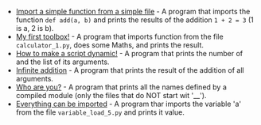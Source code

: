 - [Import a simple function from a simple file](./0-add.py) - A program that imports the function ```def add(a, b)``` and prints the results of the addition ```1 + 2 = 3``` (1 is a, 2 is b).
- [My first toolbox!](./1-calculation.py) - A program that imports function from the file ```calculator_1.py```, does some Maths, and prints the result.
- [How to make a script dynamic!](./2-args.py) - A program that prints the number of and the list of its arguments.
- [Infinite addition](./3-infinite_add.py) - A program that prints the result of the addition of all arguments.
- [Who are you?](./4-hidden_discovery.py) - A program that prints all the names defined by a compiled module (only the files that do NOT start wit '__').
- [Everything can be imported](./5-variable_load.py) - A program thar imports the variable 'a' from the file ```variable_load_5.py``` and prints it value.

